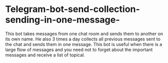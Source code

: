 # Telegram-bot-send-collection-sending-in-one-message-
This bot takes messages from one chat room and sends them to another on its own name.  He also 3 times a day collects all previous messages sent to the chat and sends them in one message.   This bot is useful when there is a large flow of messages and you need not to forget about the important messages and receive a list of topical.
